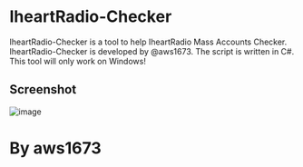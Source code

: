 # IheartRadio-Checker
IheartRadio-Checker is a tool to help IheartRadio Mass Accounts Checker. IheartRadio-Checker is developed by @aws1673. The script is written in C#. This tool will only work on Windows!

## Screenshot
![image](https://github.com/EstebanVfx1/Account-Checker-IheartRadio/assets/94093251/6d94a064-70c8-43f5-800d-8d80e1cea6e2)





# By aws1673
